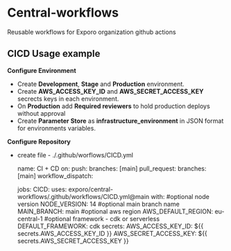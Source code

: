 # Central-workflows

Reusable workflows for Exporo organization github actions

## CICD Usage example

**Configure Environment**

- Create **Development**, **Stage** and **Production** environment.
- Create **AWS_ACCESS_KEY_ID** and **AWS_SECRET_ACCESS_KEY** secrects keys in each environment.
- On **Production** add **Required reviewers** to hold production deploys without approval
- Create **Parameter Store** as **infrastructure_environment** in JSON format for environments variables.

**Configure Repository**

- create file - ./.github/worflows/CICD.yml


    name: CI + CD
    on:
      push:
        branches: [main]
      pull_request:
        branches: [main]
      workflow_dispatch:

    jobs:
      CICD:
        uses: exporo/central-workflows/.github/workflows/CICD.yml@main
        with:
        #optional node version
        NODE_VERSION: 14
        #optional main branch name
        MAIN_BRANCH: main
        #optional aws region
        AWS_DEFAULT_REGION: eu-central-1
        #optional framework - cdk or serverless
        DEFAULT_FRAMEWORK: cdk
        secrets:
          AWS_ACCESS_KEY_ID: ${{ secrets.AWS_ACCESS_KEY_ID }}
          AWS_SECRET_ACCESS_KEY: ${{ secrets.AWS_SECRET_ACCESS_KEY }}
